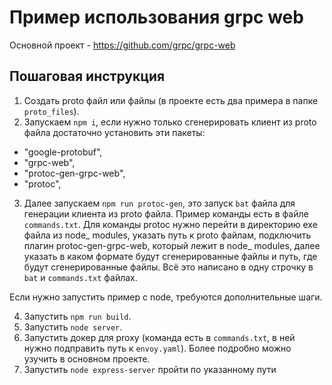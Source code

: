 # Пример использования grpc web

Основной проект - https://github.com/grpc/grpc-web

## Пошаговая инструкция

1) Создать proto файл или файлы (в проекте есть два примера в папке `proto_files`).
2) Запускаем `npm i`, если нужно только сгенерировать клиент из proto файла достаточно установить эти пакеты:
- "google-protobuf",
- "grpc-web",
- "protoc-gen-grpc-web",
- "protoc",
3) Далее запускаем `npm run protoc-gen`, это запуск `bat` файла для генерации клиента из proto файла. Пример команды есть в файле `commands.txt`. Для команды protoc нужно перейти в директорию exe файла из node_ modules, указать путь к proto файлам, подключить плагин protoc-gen-grpc-web, который лежит в node_ modules, далее указать в каком формате будут сгенерированные файлы и путь, где будут сгенерированные файлы. Всё это написано в одну строчку в `bat` и `commands.txt` файлах.

Если нужно запустить пример с node, требуются дополнительные шаги.

4) Запустить `npm run build`.
5) Запустить `node server`.
6) Запустить докер для proxy (команда есть в `commands.txt`, в ней нужно подправить путь к `envoy.yaml`). Более подробно можно узучить в основном проекте.
7) Запустить `node express-server` пройти по указанному пути